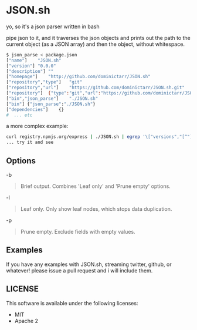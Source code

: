 # JSON.sh

yo, so it's a json parser written in bash

pipe json to it, and it traverses the json objects and prints out the 
path to the current object (as a JSON array) and then the object, without whitespace.

``` bash
$ json_parse < package.json
["name"]	"JSON.sh"
["version"]	"0.0.0"
["description"]	""
["homepage"]	"http://github.com/dominictarr/JSON.sh"
["repository","type"]	"git"
["repository","url"]	"https://github.com/dominictarr/JSON.sh.git"
["repository"]	{"type":"git","url":"https://github.com/dominictarr/JSON.sh.git"}
["bin","json_parse"]	"./JSON.sh"
["bin"]	{"json_parse":"./JSON.sh"}
["dependencies"]	{}
#  ... etc
```

a more complex example:

``` bash
curl registry.npmjs.org/express | ./JSON.sh | egrep '\["versions","[^"]*"\]'
... try it and see
```

## Options

-b
> Brief output. Combines 'Leaf only' and 'Prune empty' options.

-l
> Leaf only. Only show leaf nodes, which stops data duplication.

-p
> Prune empty. Exclude fields with empty values.

## Examples

If you have any examples with JSON.sh, streaming twitter, github, or whatever!
please issue a pull request and i will include them.

## LICENSE

This software is available under the following licenses:

  * MIT
  * Apache 2
